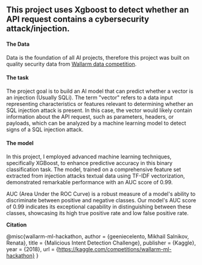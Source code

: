## This project uses Xgboost to detect whether an API request contains a cybersecurity attack/injection.

#### The Data
Data is the foundation of all AI projects, therefore this project was built on quality security data from [Wallarm data competition](https://www.kaggle.com/competitions/wallarm-ml-hackathon).

#### The task

The project goal is to build an AI model that can predict whether a vector is an injection (Usually SQLi). 
The term "vector" refers to a data input representing characteristics or features relevant to determining whether an SQL injection attack is present. In this case, the vector would likely contain information about the API request, such as parameters, headers, or payloads, which can be analyzed by a machine learning model to detect signs of a SQL injection attack.

#### The model 

In this project, I employed advanced machine learning techniques, specifically XGBoost, to enhance predictive accuracy in this binary classification task. The model, trained on a comprehensive feature set extracted from injection attacks textual data using TF-IDF vectorization, demonstrated remarkable performance with an AUC score of 0.99.

AUC (Area Under the ROC Curve) is a robust measure of a model's ability to discriminate between positive and negative classes. Our model's AUC score of 0.99 indicates its exceptional capability in distinguishing between these classes, showcasing its high true positive rate and low false positive rate.

**Citation** 

@misc{wallarm-ml-hackathon,
    author = {geeniecelento, Mikhail Salnikov, Renata},
    title = {Malicious Intent Detection Challenge},
    publisher = {Kaggle},
    year = {2018},
    url = {https://kaggle.com/competitions/wallarm-ml-hackathon}
}
